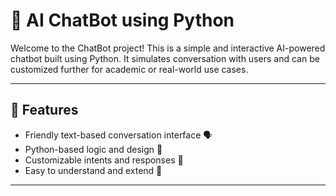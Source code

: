 # 💬 AI ChatBot using Python

Welcome to the ChatBot project! This is a simple and interactive AI-powered chatbot built using Python. It simulates conversation with users and can be customized further for academic or real-world use cases.

---

## 📌 Features

- Friendly text-based conversation interface 🗣️  
- Python-based logic and design 🐍  
- Customizable intents and responses 🔁  
- Easy to understand and extend 🔧

---
